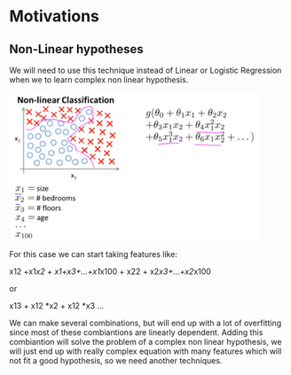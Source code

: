 # Motivations

## Non-Linear hypotheses

We will need to use this technique instead of Linear or Logistic Regression when we to learn complex non linear hypothesis.

<img src="/_Images/NeuralNetworks/mo1.png" alt="NN1" width="450"/>

For this case we can start taking features like:

x12 +x1*x2 + x1+x3+…+x1*x100 + x22 + x2*x3+…+x2*x100

or

x13 + x12 *x2 + x12 *x3 …


We can make several combinations, but will end up with a lot of overfitting since most of these combiantions are linearly dependent. 
Adding this combiantion will solve the problem of a complex non linear hypothesis, we will just end up with really complex equation 
with many features which will not fit a good hypothesis, so we need another techniques.
